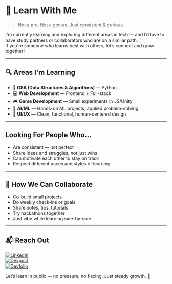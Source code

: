# 🤝 Learn With Me

> Not a pro. Not a genius. Just consistent & curious.

I'm currently learning and exploring different areas in tech — and I’d love to have study partners or collaborators who are on a similar path.  
If you're someone who learns best with others, let’s connect and grow together!

---

## 🔍 Areas I'm Learning

- 🧠 **DSA (Data Structures & Algorithms)** — Python 
- 💻 **Web Development** — Frontend + Full-stack  
- 🎮 **Game Development** — Small experiments in JS/Unity  
- 🤖 **AI/ML** — Hands-on ML projects, applied problem-solving  
- 🎨 **UI/UX** — Clean, functional, human-centered design  

---

## Looking For People Who...

- Are consistent — not perfect  
- Share ideas and struggles, not just wins  
- Can motivate each other to stay on track  
- Respect different paces and styles of learning 

---

## 🌱 How We Can Collaborate

- Co-build small projects  
- Do weekly check-ins or goals  
- Share notes, tips, tutorials  
- Try hackathons together  
- Just vibe while learning side-by-side

---

## 📬 Reach Out

[![LinkedIn](https://img.shields.io/badge/LinkedIn-%230077B5.svg?logo=linkedin&logoColor=white)](https://www.linkedin.com/in/vaibhavi-srivastava-99a572348/)  
[![Devpost](https://img.shields.io/badge/Devpost-003E54?logo=devpost&logoColor=white)](your-devpost)  
[![Devfolio](https://img.shields.io/badge/Devfolio-0A0A0A?logo=devfolio&logoColor=white)](your-devfolio)

Let’s learn in public — no pressure, no flexing. Just steady growth. 🌱
